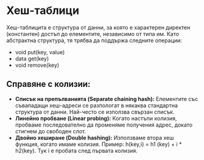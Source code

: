 # Хеш-таблици
Хеш-таблицита е структура от данни, за която е характерен директен (константен) достъп до елементите, независимо от типа им. Като абстрактна структура, тя трябва да поддържа следните операции:
* void put(key, value)
* data get(key)
* void remove(key)

## Справяне с колизии:
* **Списък на препълванията (Separate chaining hash):** Елементите със съвападащи хеш-адреси се разпологат в някаква стандартна структура от данни. Най-често се използва свързан списък.
* **Линейно пробване (Linear probing):** Когато настъпи колизия, пробваме последователно да променяме получения адрес, докато стигнем до свободен слот.
* **Двойно хеширане (Double hashing):** Използваме втора хеш функция, когато имаме колизия. Пример: h(key,i) = h1 (key) + i * h2(key). Тук i е пробата след първата колизия.
